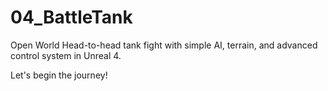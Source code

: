 # 04_BattleTank
Open World Head-to-head tank fight with simple AI, terrain, and advanced control system in Unreal 4.

Let's begin the journey!
